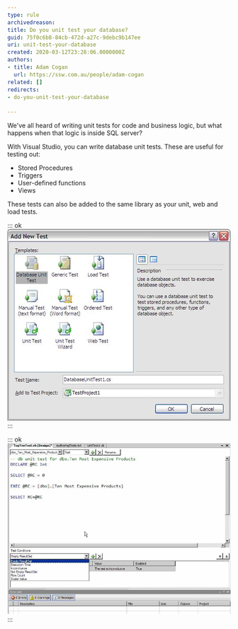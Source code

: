 ```yaml
---
type: rule
archivedreason: 
title: Do you unit test your database?
guid: 75f0c6b8-84cb-472d-a27c-9debc9b147ee
uri: unit-test-your-database
created: 2020-03-12T23:28:06.0000000Z
authors:
- title: Adam Cogan
  url: https://ssw.com.au/people/adam-cogan
related: []
redirects:
- do-you-unit-test-your-database

---
```


We've all heard of writing unit tests for code and business logic, but what happens when that logic is inside SQL server?

With Visual Studio, you can write database unit tests. These are useful for testing out:

* Stored Procedures
* Triggers
* User-defined functions
* Views


These tests can also be added to the same library as your unit, web and load tests.


<!--endintro-->


::: ok  
![Figure 1 - Database Unit Test](AddNewTest.jpg)  
:::


::: ok  
![Figure 2 - Writing the unit test against a stored proc](WriteUnitTest.jpg)  
:::
